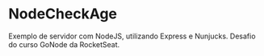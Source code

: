 # NodeCheckAge
Exemplo de servidor com NodeJS, utilizando Express e Nunjucks.
Desafio do curso GoNode da RocketSeat.
